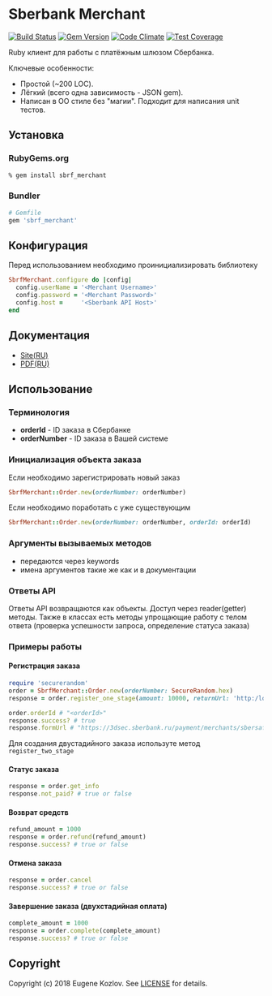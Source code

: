 # Sberbank Merchant

[![Build Status](https://travis-ci.org/abstractart/sbrf_merchant.svg?branch=master)](https://travis-ci.org/abstractart/sbrf_merchant)
[![Gem Version](https://badge.fury.io/rb/sbrf_merchant.svg)](https://badge.fury.io/rb/sbrf_merchant)
[![Code Climate](https://codeclimate.com/github/abstractart/sbrf_merchant/badges/gpa.svg
)](https://codeclimate.com/github/abstractart/sbrf_merchant)
[![Test Coverage](https://api.codeclimate.com/v1/badges/db86deaba446bac68ae1/test_coverage)](https://codeclimate.com/github/abstractart/sbrf_merchant/test_coverage)

Ruby клиент для работы с платёжным шлюзом Сбербанка.

Ключевые особенности:
- Простой (~200 LOC).
- Лёгкий (всего одна зависимость - JSON gem).
- Написан в ОО стиле без "магии". Подходит для написания unit тестов.

## Установка

### RubyGems.org ###

```sh
% gem install sbrf_merchant
```

### Bundler ###

```ruby
# Gemfile
gem 'sbrf_merchant'
```

## Конфигурация
Перед использованием необходимо проинициализировать библиотеку
```ruby
SbrfMerchant.configure do |config|
  config.userName = '<Merchant Username>'
  config.password = '<Merchant Password>'
  config.host =     '<Sberbank API Host>'
end
```
## Документация
- [Site(RU)](https://securepayments.sberbank.ru/wiki/doku.php/integration:api:start)
- [PDF(RU)](http://cs.petrsu.ru/~vadim/sd2018/Merchant-Manual-SBRF.pdf)
## Использование
### Терминология

- **orderId** - ID заказа в Сбербанке
- **orderNumber** - ID заказа в Вашей системе

### Инициализация объекта заказа
Если необходимо зарегистрировать новый заказ
```ruby
SbrfMerchant::Order.new(orderNumber: orderNumber)
```
Если необходимо поработать с уже существующим
```ruby
SbrfMerchant::Order.new(orderNumber: orderNumber, orderId: orderId)
```
### Аргументы вызываемых методов
- передаются через keywords
- имена аргументов такие же как и в документации
### Ответы API
Ответы API возвращаются как объекты. Доступ через reader(getter) методы. Также в классах есть методы упрощающие работу с телом ответа (проверка успешности запроса, определение статуса заказа)
### Примеры работы
#### Регистрация заказа
```ruby
require 'securerandom'
order = SbrfMerchant::Order.new(orderNumber: SecureRandom.hex)
response = order.register_one_stage(amount: 10000, returnUrl: 'http:/localhost:3000')

order.orderId # "<orderId>"
response.success? # true
response.formUrl # "https://3dsec.sberbank.ru/payment/merchants/sbersafe/payment_ru.html?mdOrder=<orderId>"
```
Для создания двустадийного заказа используте метод ```register_two_stage```
#### Статус заказа
```ruby
response = order.get_info
response.not_paid? # true or false
```
#### Возврат средств
```ruby
refund_amount = 1000
response = order.refund(refund_amount)
response.success? # true or false
```
#### Отмена заказа
```ruby
response = order.cancel
response.success? # true or false
```
#### Завершение заказа (двухстадийная оплата)
```ruby
complete_amount = 1000
response = order.complete(complete_amount)
response.success? # true or false
```
## Copyright
Copyright (c) 2018 Eugene Kozlov. See [LICENSE][] for details.

[license]: LICENSE.md
